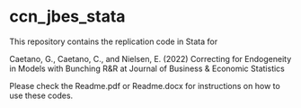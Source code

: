 # ccn_jbes_stata

This repository contains the replication code in Stata for

Caetano, G., Caetano, C., and Nielsen, E. (2022) 
Correcting for Endogeneity in Models with Bunching
R&R at Journal of Business & Economic Statistics

Please check the Readme.pdf or Readme.docx for instructions on how to use these codes.
